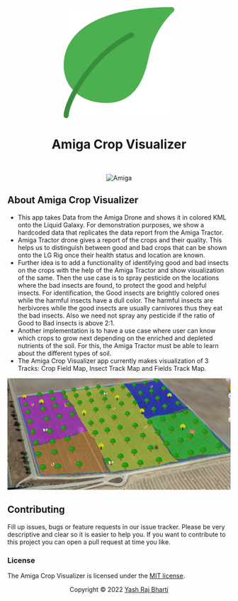 <p align="center">
  <img alt="Amiga" src="https://raw.githubusercontent.com/yashrajbharti/kml-images/main/leaf.png" height="250px">
</p>  
  
<h1 align="center">Amiga Crop Visualizer</h1>

<p align="center">
  <img alt="" src="https://github.com/yashrajbharti/Amiga-Crop-Visualizer/actions/workflows/main.yml/badge.svg">
  <img alt="" src="https://img.shields.io/github/license/yashrajbharti/Amiga-Crop-Visualizer">
  <img alt="" src="https://img.shields.io/github/languages/top/yashrajbharti/Amiga-Crop-Visualizer?color=pink">
  <img alt="" src="https://img.shields.io/github/issues/yashrajbharti/Amiga-Crop-Visualizer?color=blue">
  <img alt="" src="https://img.shields.io/github/forks/yashrajbharti/Amiga-Crop-Visualizer?style=social">
  <img alt="" src="https://img.shields.io/github/repo-size/yashrajbharti/Amiga-Crop-Visualizer?color=cyan&label=Repo%20Size">
</p>
  
  <p align="center">
  <img alt="Amiga" src="https://raw.githubusercontent.com/yashrajbharti/kml-images/main/amiga-tools.gif" height="300px">
</p>  
  
## About Amiga Crop Visualizer

* This app takes Data from the Amiga Drone and shows it in colored KML onto the Liquid Galaxy. For demonstration purposes, we show a hardcoded data that replicates the data report from the Amiga Tractor.
* Amiga Tractor drone gives a report of the crops and their quality. This helps us to distinguish between good and bad crops that can be shown onto the LG Rig once their health status and location are known.
* Further idea is to add a functionality of identifying good and bad insects on the crops with the help of the Amiga Tractor and show visualization of the same. Then the use case is to spray pesticide on the locations where the bad insects are found, to protect the good and helpful insects. For identification, the Good insects are brightly colored ones while the harmful insects have a dull color. The harmful insects are herbivores while the good insects are usually carnivores thus they eat the bad insects. Also we need not spray any pesticide if the ratio of Good to Bad insects is above 2:1.
* Another implementation is to have a use case where user can know which crops to grow next depending on the enriched and depleted nutrients of the soil. For this, the Amiga Tractor must be able to learn about the different types of soil.
* The Amiga Crop Visualizer app currently makes visualization of 3 Tracks: Crop Field Map, Insect Track Map and Fields Track Map.
  
![](https://raw.githubusercontent.com/yashrajbharti/kml-images/main/Crops-map.png)  
  
## Contributing 

Fill up issues, bugs or feature requests in our issue tracker. Please be very descriptive and clear so it is easier to help you. If you want to contribute to this project you can open a pull request at time you like. 
    
### License

The Amiga Crop Visualizer is licensed under the [MIT license](https://opensource.org/licenses/MIT).
  
<p align="center">
  Copyright © 2022 <a href="https://yashrajbharti.github.io/portfolio/" target="_blank">Yash Raj Bharti</a>
</p>
